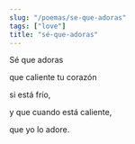 ```yaml
---
slug: "/poemas/se-que-adoras"
tags: ["love"]
title: "sé-que-adoras"
---
```

Sé que adoras

que caliente tu corazón

si está frío,

y que cuando está caliente,

que yo lo adore.